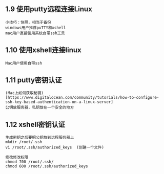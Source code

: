 ## 1.9 使用putty远程连接Linux
```
小技巧：快照，相当于备份
windows用户推荐puTTY和xshell
mac用户直接使用系统自带ssh工具
```

## 1.10 使用xshell连接linux
```
Mac用户使用自带ssh
```

## 1.11 putty密钥认证
```
(Mac上如何获取秘钥)[https://www.digitalocean.com/community/tutorials/how-to-configure-ssh-key-based-authentication-on-a-linux-server]
公钥放服务器，私钥放在一个安全的地方
```

## 1.12 xshell密钥认证
```
生成密钥之后要把公钥放到远程服务器上
mkdir /root/.ssh
vi /root/.ssh/authorized_keys  (创建一个文件)

修改修改权限
chmod 700 /root/.ssh/
chmod 600 /root/.ssh/authorized_keys
```
